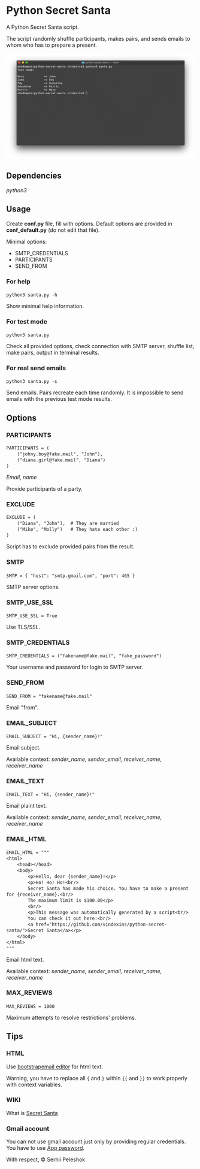# Python Secret Santa
A Python Secret Santa script.

The script randomly shuffle participants, makes pairs, and sends emails to whom who has to prepare a present.

![Screen-shot "Test mode result"](https://raw.githubusercontent.com/vindexins/python-secret-santa/master/docs/screenshot3.jpg)

## Dependencies

*python3*

## Usage

Create **conf.py** file, fill with options. Default options are provided in **conf_default.py** (do not edit that file).

Minimal options:
- SMTP_CREDENTIALS
- PARTICIPANTS
- SEND_FROM

### For help

`python3 santa.py -h`

Show minimal help information.

### For test mode

`python3 santa.py`

Check all provided options, check connection with SMTP server, shuffle list, make pairs, output in terminal results.

### For real send emails

`python3 santa.py -s`

Send emails. Pairs recreate each time randomly. It is impossible to send emails with the previous test mode results.

## Options

### PARTICIPANTS

```
PARTICIPANTS = (
    ("johny.boy@fake.mail", "John"),
    ("diana.girl@fake.mail", "Diana")
)
```

*Email*, *name*

Provide participants of a party.

### EXCLUDE

```
EXCLUDE = (
    ("Diana", "John"),  # They are married
    ("Mike", "Molly")   # They hate each other :)
)
```

Script has to exclude provided pairs from the result.

### SMTP

`
SMTP = {
    "host": "smtp.gmail.com",
    "port": 465
}
`

SMTP server options.

### SMTP_USE_SSL

`SMTP_USE_SSL = True`

Use TLS/SSL.

### SMTP_CREDENTIALS

`SMTP_CREDENTIALS = ("fakename@fake.mail", "fake_password")`

Your username and password for login to SMTP server.

### SEND_FROM

`SEND_FROM = "fakename@fake.mail"`

Email "from".

### EMAIL_SUBJECT

`EMAIL_SUBJECT = "Hi, {sender_name}!"`

Email subject. 

Available context: *sender_name, sender_email, receiver_name, receiver_name*

### EMAIL_TEXT

`EMAIL_TEXT = "Hi, {sender_name}!"`

Email plaint text. 

Available context: *sender_name, sender_email, receiver_name, receiver_name*

### EMAIL_HTML

```
EMAIL_HTML = """
<html>
    <head></head>
    <body>
        <p>Hello, dear {sender_name}!</p>
        <p>Ho! Ho! Ho!<br/>
        Secret Santa has made his choice. You have to make a present for {receiver_name}.<br/>
        The maximum limit is $100.00</p>
        <br/>
        <p>This message was automatically generated by a script<br/>
        You can check it out here:<br/>
        <a href="https://github.com/vindexins/python-secret-santa/">Secret Santa</a></p>
    </body>
</html>
"""
```

Email html text. 

Available context: *sender_name, sender_email, receiver_name, receiver_name*

### MAX_REVIEWS

`MAX_REVIEWS = 1000`

Maximum attempts to resolve restrictions' problems.

## Tips

### HTML

Use [bootstrapemail editor](https://bootstrapemail.com/editor) for html  text.

Warning, you have to replace all `{` and `}` within `{{` and `}}` to work properly with context variables.

### WIKI

What is [Secret Santa](https://en.wikipedia.org/wiki/Secret_Santa)

### Gmail account

You can not use gmail account just only by providing regular credentials. You have to use [App password](https://github.com/vindexins/python-secret-santa/wiki/How-to-configure-Gmail).

With respect,
© Serhii Peleshok
